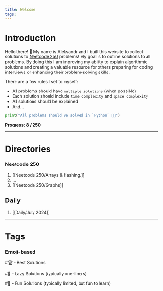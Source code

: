 ```yaml
---
title: Welcome
tags:
---
```


# Introduction 

Hello there! 👋 My name is Aleksandr and I built this website to collect solutions to [Neetcode 250](https://neetcode.io/practice) problems! My goal is to outline solutions to all problems. By doing this I am improving my ability to explain algorithmic solutions and creating a valuable resource for others preparing for coding interviews or enhancing their problem-solving skills.

There are a few rules I set to myself:
- All problems should have `multiple solutions` (when possible)
- Each solution should include `time complexity` and `space complexity`
- All solutions should be explained
- And...

```python
print("All problems should we solved in `Python` 🦑✨")
```

**Progress: 8 / 250**

---
# Directories

### Neetcode 250

1. [[Neetcode 250/Arrays & Hashing/]]
2. ...
3. [[Neetcode 250/Graphs]]

## Daily

1. [[Daily/July 2024]]
---
# Tags

### Emoji-based

#🏆  - Best Solutions

#🍔  - Lazy Solutions (typically one-liners)

#🎈 - Fun Solutions (typically limited, but fun to learn)